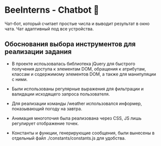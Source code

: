 # BeeInterns - Chatbot 🐝

Чат-бот, который считает простые числа и выводит результат в окно чата. Чат адаптивный под все устройства. 

## Обоснования выбора инструментов для реализации задания 

* В проекте испоьзовалась библиотека jQuery для быстрого получения доступа к элементам DOM, обращения к атрибутам, классам и содержимому элементов DOM, а также для манипуляции с ними.

* Были использованы регулярные выражения для фильтрации и валидации исходящего запроса пользователя.

* Для реализации команды /weather использовался информер, показывающий погоду на завтра.

* Анимация многоточия была реализована через CSS, JS лишь регулирует отображение точек.

* Константы и функции, генерирующие сообщения, были вынесены в отдельный файл ./constants/constants.js для удобства.
